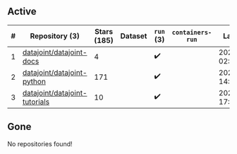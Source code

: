 ## Active
| # | Repository (3) | Stars (185) | Dataset | `run` (3) | `containers-run` | Last Modified |
| --- | --- | --- | --- | --- | --- | --- |
| 1 | [datajoint/datajoint-docs](https://github.com/datajoint/datajoint-docs) | 4 |  | :heavy_check_mark: |  | 2024-09-22 02:50:31+00:00 |
| 2 | [datajoint/datajoint-python](https://github.com/datajoint/datajoint-python) | 171 |  | :heavy_check_mark: |  | 2024-10-11 14:51:29+00:00 |
| 3 | [datajoint/datajoint-tutorials](https://github.com/datajoint/datajoint-tutorials) | 10 |  | :heavy_check_mark: |  | 2024-09-27 17:20:16+00:00 |

## Gone
No repositories found!
